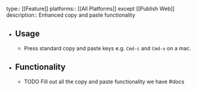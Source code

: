 type:: [[Feature]]
platforms:: [[All Platforms]] except [[Publish Web]]
description:: Enhanced copy and paste functionality

- ## Usage
	- Press standard copy and paste keys e.g. `Cmd-c` and `Cmd-v` on a mac.
- ## Functionality
	- TODO Fill out all the copy and paste functionality we have #docs